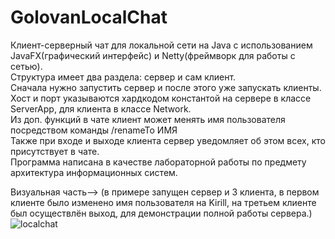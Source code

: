 # GolovanLocalChat
Клиент-серверный чат для локальной сети на Java с использованием JavaFX(графический интерфейс) и Netty(фреймворк для  работы с сетью).  <br>
Структура имеет два раздела: сервер и сам клиент. <br>
Сначала нужно запустить сервер и после этого уже запускать клиенты. <br>
Хост и порт указываются хардкодом константой на сервере в классе ServerApp, для клиента в классе Network. <br>
Из доп. функций в чате клиент может менять имя пользователя посредством команды /renameTo ИМЯ <br>
Также при входе и выходе клиента сервер уведомляет об этом всех, кто присутствует в чате. <br>
Программа написана в качестве лабораторной работы по предмету архитектура информационных систем. <br>

Визуальная часть--> 
(в примере запущен сервер и 3 клиента, в первом клиенте было изменено имя пользователя на Kirill,
на третьем клиенте был осуществлён выход, для демонстрации полной работы сервера.)
![localchat](https://user-images.githubusercontent.com/90712664/167130363-2157f9e0-8720-46d2-8c51-822ac90f2768.png)
